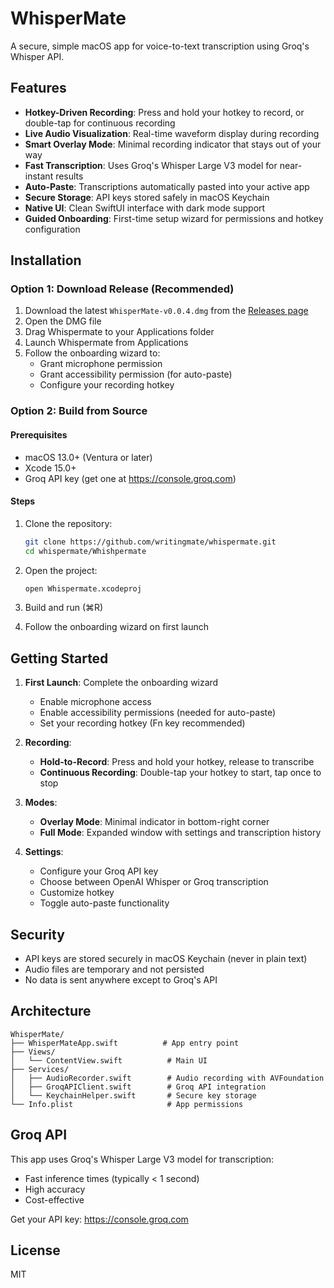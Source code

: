 # WhisperMate

A secure, simple macOS app for voice-to-text transcription using Groq's Whisper API.

## Features

- **Hotkey-Driven Recording**: Press and hold your hotkey to record, or double-tap for continuous recording
- **Live Audio Visualization**: Real-time waveform display during recording
- **Smart Overlay Mode**: Minimal recording indicator that stays out of your way
- **Fast Transcription**: Uses Groq's Whisper Large V3 model for near-instant results
- **Auto-Paste**: Transcriptions automatically pasted into your active app
- **Secure Storage**: API keys stored safely in macOS Keychain
- **Native UI**: Clean SwiftUI interface with dark mode support
- **Guided Onboarding**: First-time setup wizard for permissions and hotkey configuration

## Installation

### Option 1: Download Release (Recommended)

1. Download the latest `WhisperMate-v0.0.4.dmg` from the [Releases page](https://github.com/writingmate/whispermate/releases/latest)
2. Open the DMG file
3. Drag Whispermate to your Applications folder
4. Launch Whispermate from Applications
5. Follow the onboarding wizard to:
   - Grant microphone permission
   - Grant accessibility permission (for auto-paste)
   - Configure your recording hotkey

### Option 2: Build from Source

#### Prerequisites

- macOS 13.0+ (Ventura or later)
- Xcode 15.0+
- Groq API key (get one at https://console.groq.com)

#### Steps

1. Clone the repository:
   ```bash
   git clone https://github.com/writingmate/whispermate.git
   cd whispermate/Whishpermate
   ```

2. Open the project:
   ```bash
   open Whispermate.xcodeproj
   ```

3. Build and run (⌘R)

4. Follow the onboarding wizard on first launch

## Getting Started

1. **First Launch**: Complete the onboarding wizard
   - Enable microphone access
   - Enable accessibility permissions (needed for auto-paste)
   - Set your recording hotkey (Fn key recommended)

2. **Recording**:
   - **Hold-to-Record**: Press and hold your hotkey, release to transcribe
   - **Continuous Recording**: Double-tap your hotkey to start, tap once to stop

3. **Modes**:
   - **Overlay Mode**: Minimal indicator in bottom-right corner
   - **Full Mode**: Expanded window with settings and transcription history

4. **Settings**:
   - Configure your Groq API key
   - Choose between OpenAI Whisper or Groq transcription
   - Customize hotkey
   - Toggle auto-paste functionality

## Security

- API keys are stored securely in macOS Keychain (never in plain text)
- Audio files are temporary and not persisted
- No data is sent anywhere except to Groq's API

## Architecture

```
WhisperMate/
├── WhisperMateApp.swift          # App entry point
├── Views/
│   └── ContentView.swift          # Main UI
├── Services/
│   ├── AudioRecorder.swift        # Audio recording with AVFoundation
│   ├── GroqAPIClient.swift        # Groq API integration
│   └── KeychainHelper.swift       # Secure key storage
└── Info.plist                     # App permissions
```

## Groq API

This app uses Groq's Whisper Large V3 model for transcription:
- Fast inference times (typically < 1 second)
- High accuracy
- Cost-effective

Get your API key: https://console.groq.com

## License

MIT
